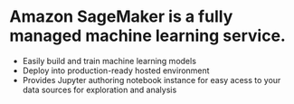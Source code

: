 # Amazon SageMaker is a fully managed machine learning service.
- Easily build and train machine learning models
- Deploy into production-ready hosted environment
- Provides Jupyter authoring notebook instance for easy acess to your data sources for exploration and analysis
  
